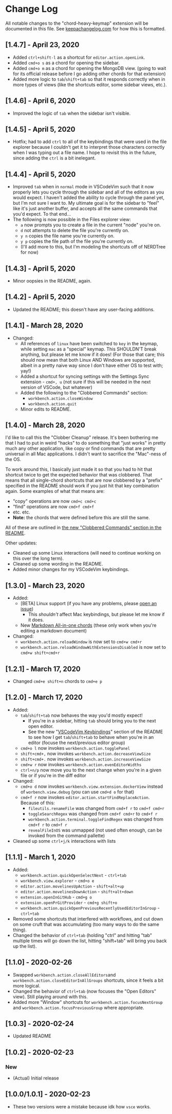 # Change Log

All notable changes to the "chord-heavy-keymap" extension will be documented in this file. See [keepachangelog.com](https://keepachangelog.com/en/1.0.0/) for how this is formatted.

## [1.4.7] - April 23, 2020

- Added `ctrl+shift-l` as a shortcut for `editor.action.openLink`.
- Added `cmd+o s` as a chord for opening the sidebar.
- Added `cmd+o m` as a chord for opening the MongoDB view. (going to wait for its official release before I go adding other chords for that extension)
- Added more logic to `tab`/`shift+tab` so that it responds correctly when in more types of views (like the shortcuts editor, some sidebar views, etc.).

## [1.4.6] - April 6, 2020

- Improved the logic of `tab` when the sidebar isn't visible.

## [1.4.5] - April 5, 2020

- Hotfix; had to add `ctrl` to all of the keybindings that were used in the file explorer because I couldn't get it to interpret those characters correctly when I was typing out a file name. I hope to revisit this in the future, since adding the `ctrl` is a bit inelegant.

## [1.4.4] - April 5, 2020

- Improved `tab` when in `normal` mode in VSCodeVim such that it now properly lets you cycle through the sidebar and all of the editors as you would expect. I haven't added the ability to cycle through the panel yet, but I'm not sure I want to. My ultimate goal is for the sidebar to "feel" like it's just another buffer, and accepts all the same commands that you'd expect. To that end...
- The following is now possible in the Files explorer view:
  - `a` now prompts you to create a file in the current "node" you're on.
  - `d` not attempts to delete the file you're currently on.
  - `y n` copies the file name you're currently on.
  - `y p` copies the file path of the file you're currently on.
  - (I'll add more to this, but I'm modeling the shortcuts off of NERDTree for now)

## [1.4.3] - April 5, 2020

- Minor oopsies in the README, again.

## [1.4.2] - April 5, 2020

- Updated the README; this doesn't have any user-facing additions.

## [1.4.1] - March 28, 2020

- Changed:
  - All references of `linux` have been switched to `key` in the keymap, while setting `mac` as a "special" keymap. This SHOULDN'T break anything, but please let me know if it does! (For those that care; this should now mean that both Linux AND Windows are supported, albeit in a pretty naive way since I don't have either OS to test with; yay!)
  - Added a shortcut for syncing settings with the Settings Sync extension - `cmd+, u` (not sure if this will be needed in the next version of VSCode, but whatever)
  - Added the following to the "Clobbered Commands" section:
    - `workbench.action.closeWindow`
    - `workbench.action.quit`
  - Minor edits to README.

## [1.4.0] - March 28, 2020

I'd like to call this the "Clobber Cleanup" release. It's been bothering me that I had to put in weird "hacks" to do something that "just works" in pretty much any other application, like copy or find commands that are pretty universal in all Mac applications. I didn't want to sacrifice the "Mac"-ness of the OS.

To work around this, I basically just made it so that you had to hit that shortcut twice to get the expected behavior that was clobbered. That means that all single-chord shortcuts that are now clobbered by a "prefix" specified in the README should work if you just hit that key combination again. Some examples of what that means are:

  - "copy" operations are now `cmd+c cmd+c`
  - "find" operations are now `cmd+f cmd+f`
  - etc. etc.
  - **Note:** the chords that were defined before this are still the same.

All of these are outlined in [the new "Clobbered Commands" section in the README](README.md#clobbered-commands).

Other updates:

- Cleaned up some Linux interactions (will need to continue working on this over the long term).
- Cleaned up some wording in the README.
- Added minor changes for my VSCodeVim keybindings.

## [1.3.0] - March 23, 2020

- Added:
  - [BETA] Linux support (if you have any problems, please [open an issue](https://github.com/macintacos/chord-heavy-keymap/issues?q=is%3Aissue+is%3Aopen+sort%3Aupdated-desc))
    - This _shouldn't_ affect Mac keybindings, but please let me know if it does.
  - New [Markdown All-in-one chords](README.md#markdown-all-in-one-prefix-m) (these only work when you're editing a markdown document)
- Changed:
  - `workbench.action.reloadWindow` is now set to `cmd+w cmd+r`
  - `workbench.action.reloadWindowWithExtensionsDisabled` is now set to `cmd+w shift+cmd+r`

## [1.2.1] - March 17, 2020

- Changed `cmd+e shift+n` chords to `cmd+e p`

## [1.2.0] - March 17, 2020

- Added:
  - `tab`/`shift+tab` now behaves the way you'd mostly expect!
    - If you're in a sidebar, hitting `tab` should bring you to the next open editor.
    - See the new "[VSCodeVim Keybindings](README.md#vscodevim-keybindings)" section of the README to see how I get `tab`/`shift+tab` to behave when you're in an editor (focuse the next/previous editor group)
  - `cmd+o l` now invokes `workbench.action.togglePanel`
  - `shift+cmd+,` now invokes `workbench.action.decreaseViewSize`
  - `shift+cmd+.` now invokes `workbench.action.increaseViewSize`
  - `cmd+w r` now invokes `workbench.action.evenEditorWidths`
  - `ctrl+n/p` now move you to the next change when you're in a given file or if you're in the diff editor
- Changed:
  - `cmd+o d` now invokes `workbench.view.extension.dockerView` instead of `worbench.view.debug` (you can use `cmd+d o` for that)
  - `cmd+f r` now invokes `editor.action.startFindReplaceAction`. Because of this:
    - `fileutils.renameFile` was changed from `cmd+f r` to `cmd+f cmd+r`
    - `toggleSearchRegex` was changed from `cmd+f cmd+r` to `cmd+f r`
    - `workbench.action.terminal.toggleFindRegex` was changed from `cmd+f r` to `cmd+f r`
    - `revealFileInOS` was unmapped (not used often enough, can be invoked from the command pallette)
- Cleaned up some `ctrl+j/k` interactions with lists

## [1.1.1] - March 1, 2020

- Added:
  - `workbench.action.quickOpenSelectNext` - `ctrl+tab`
  - `workbench.view.explorer` - `cmd+o e`
  - `editor.action.movelinesUpAction` - `shift+alt+up`
  - `editor.action.movelinesDownAction` - `shift+alt+down`
  - `extension.openInGitHub` - `cmd+g o`
  - `extension.openPrGitProvider` - `cmd+g shift+o`
  - `workbench.action.quickOpenPreviousRecentlyUsedEditorInGroup` - `ctrl+tab`
- Removed some shortcuts that interfered with workflows, and cut down on some cruft that was accumulating (too many ways to do the same thing).
- Changed the behavior of `ctrl+tab` (holding "ctrl" and hitting "tab" multiple times will go down the list, hitting "shift+tab" will bring you back up the list).

## [1.1.0] - 2020-02-26

- Swapped `workbench.action.closeAllEditors`and `workbench.action.closeEditorInAllGroups` shortcuts, since it feels a bit more logical.
- Changed the behavior of `ctrl+tab` (now focuses the "Open Editors" view). Still playing around with this.
- Added more "Window" shortcuts for `workbench.action.focusNextGroup` and `workbench.action.focusPreviousGroup` where appropriate.

## [1.0.3] - 2020-02-24

- Updated README

## [1.0.2] - 2020-02-23

### New

- (Actual) Initial release

## [1.0.0/1.0.1] - 2020-02-23

- These two versions were a mistake because idk how `vsce` works.
